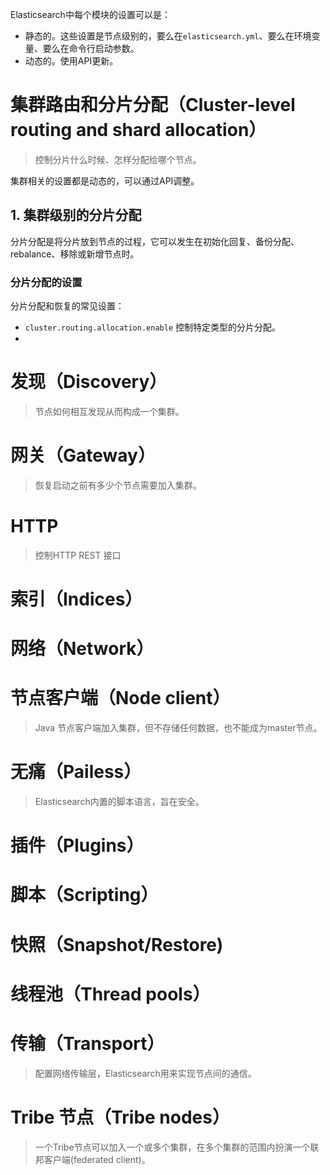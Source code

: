 Elasticsearch中每个模块的设置可以是：

- 静态的。这些设置是节点级别的，要么在`elasticsearch.yml`、要么在环境变量、要么在命令行启动参数。
- 动态的。使用API更新。

# 集群路由和分片分配（Cluster-level routing and shard allocation）

> 控制分片什么时候、怎样分配给哪个节点。

集群相关的设置都是动态的，可以通过API调整。

## 1. 集群级别的分片分配

分片分配是将分片放到节点的过程，它可以发生在初始化回复、备份分配、rebalance、移除或新增节点时。

### 分片分配的设置

分片分配和恢复的常见设置：

- `cluster.routing.allocation.enable` 控制特定类型的分片分配。
- ​



# 发现（Discovery）

>  节点如何相互发现从而构成一个集群。

# 网关（Gateway）

> 恢复启动之前有多少个节点需要加入集群。

# HTTP

> 控制HTTP REST 接口

# 索引（Indices）



# 网络（Network）



# 节点客户端（Node client）

> Java 节点客户端加入集群，但不存储任何数据，也不能成为master节点。

# 无痛（Pailess）

> Elasticsearch内置的脚本语言，旨在安全。

# 插件（Plugins）

# 脚本（Scripting）

# 快照（Snapshot/Restore)

# 线程池（Thread pools）

# 传输（Transport）

> 配置网络传输层，Elasticsearch用来实现节点间的通信。

# Tribe 节点（Tribe nodes）

> 一个Tribe节点可以加入一个或多个集群，在多个集群的范围内扮演一个联邦客户端(federated client)。

